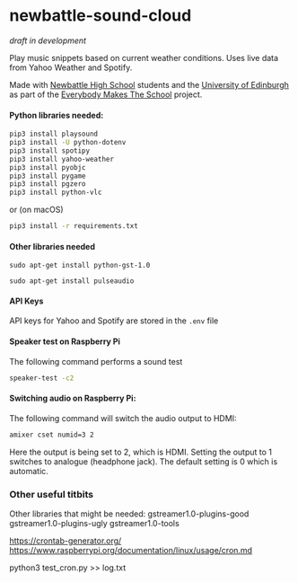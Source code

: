 # newbattle-sound-cloud

*draft in development*

Play music snippets based on current weather conditions. Uses live data from Yahoo Weather and Spotify.

Made with [Newbattle High School](http://www.newbattle.org.uk/) students and the [University of Edinburgh](https://www.de.ed.ac.uk/) as part of the [Everybody Makes The School](https://everybodymakes.com/) project.

#### Python libraries needed:
```sh
pip3 install playsound
pip3 install -U python-dotenv
pip3 install spotipy
pip3 install yahoo-weather
pip3 install pyobjc
pip3 install pygame
pip3 install pgzero
pip3 install python-vlc
```
or (on macOS)

```sh
pip3 install -r requirements.txt
```

#### Other libraries needed

`sudo apt-get install python-gst-1.0`

`sudo apt-get install pulseaudio`

#### API Keys
API keys for Yahoo and Spotify are stored in the `.env` file


#### Speaker test on Raspberry Pi
The following command performs a sound test
```sh
speaker-test -c2
```

#### Switching audio on Raspberry Pi:
The following command will switch the audio output to HDMI:

```sh
amixer cset numid=3 2
```

Here the output is being set to 2, which is HDMI. Setting the output to 1 switches to analogue (headphone jack). The default setting is 0 which is automatic.

### Other useful titbits
Other libraries that might be needed:
gstreamer1.0-plugins-good gstreamer1.0-plugins-ugly gstreamer1.0-tools

<https://crontab-generator.org/>
<https://www.raspberrypi.org/documentation/linux/usage/cron.md>

python3 test_cron.py >> log.txt

>>
